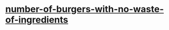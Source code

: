 # [number-of-burgers-with-no-waste-of-ingredients](https://leetcode-cn.com/problems/number-of-burgers-with-no-waste-of-ingredients)
